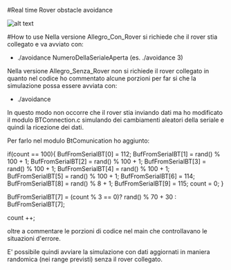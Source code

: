 
#Real time Rover obstacle avoidance

![alt text](https://ibb.co/NsQLd2y)

#How to use
Nella versione Allegro_Con_Rover si richiede che il rover stia collegato e va avviato con:

  - ./avoidance NumeroDellaSerialeAperta (es. ./avoidance 3)



Nella versione Allegro_Senza_Rover non si richiede il rover collegato in quanto 
nel codice ho commentato alcune porzioni per far si che la simulazione possa essere avviata con:

  - ./avoidance


In questo modo non occorre che il rover stia inviando dati ma ho modificato il modulo BTConnection.c simulando dei
cambiamenti aleatori della seriale e quindi la ricezione dei dati.

Per farlo nel modulo BtComunication ho aggiunto:

if(count == 100){
 BufFromSerialBT[0] = 112; 
 BufFromSerialBT[1] =  rand() % 100 + 1;
 BufFromSerialBT[2] =  rand() % 100 + 1;
 BufFromSerialBT[3] =  rand() % 100 + 1;
 BufFromSerialBT[4] =  rand() % 100 + 1;
 BufFromSerialBT[5] =  rand() % 100 + 1;
 BufFromSerialBT[6] = 114;
 BufFromSerialBT[8] =  rand() % 8 + 1;
 BufFromSerialBT[9] = 115;
count = 0;
}

 BufFromSerialBT[7] = (count % 3 == 0)? rand() % 70 + 30 : BufFromSerialBT[7];

count ++;

oltre a commentare le porzioni di codice nel main che controllavano le situazioni d'errore.


E' possibile quindi avviare la simulazione con dati aggiornati in maniera randomica (nei range previsti) senza il rover 
collegato.
